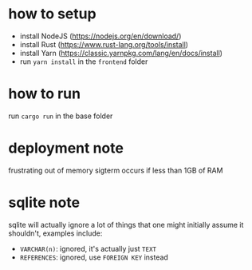 # how to setup
- install NodeJS (https://nodejs.org/en/download/)
- install Rust (https://www.rust-lang.org/tools/install)
- install Yarn (https://classic.yarnpkg.com/lang/en/docs/install)
- run `yarn install` in the `frontend` folder

# how to run
run `cargo run` in the base folder

# deployment note
frustrating out of memory sigterm occurs if less than 1GB of RAM

# sqlite note
sqlite will actually ignore a lot of things that one might initially assume it shouldn't, examples include:
- `VARCHAR(n)`: ignored, it's actually just `TEXT`
- `REFERENCES`: ignored, use `FOREIGN KEY` instead
